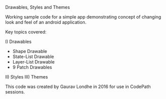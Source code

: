 Drawables, Styles and Themes

Working sample code for a simple app demonstrating concept of changing look and feel of an android application. 

Key topics covered:

I) Drawables
   * Shape Drawable
   * State-List Drawable
   * Layer-List Drawable
   * 9 Patch Drawables 

II) Styles
III) Themes
	
This code was created by Gaurav Londhe in 2016 for use in CodePath sessions.
